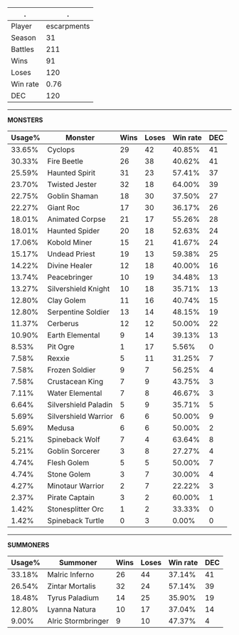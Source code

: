 .|.
|-|-
Player|escarpments
Season|31
Battles|211
Wins|91
Loses|120
Win rate|0.76
DEC|120

---
**MONSTERS**

Usage%|Monster|Wins|Loses|Win rate|DEC|
-|-|-|-|-|-|
33.65%|Cyclops|29|42|40.85%|41|
30.33%|Fire Beetle|26|38|40.62%|41|
25.59%|Haunted Spirit|31|23|57.41%|37|
23.70%|Twisted Jester|32|18|64.00%|39|
22.75%|Goblin Shaman|18|30|37.50%|27|
22.27%|Giant Roc|17|30|36.17%|26|
18.01%|Animated Corpse|21|17|55.26%|28|
18.01%|Haunted Spider|20|18|52.63%|24|
17.06%|Kobold Miner|15|21|41.67%|24|
15.17%|Undead Priest|19|13|59.38%|25|
14.22%|Divine Healer|12|18|40.00%|16|
13.74%|Peacebringer|10|19|34.48%|13|
13.27%|Silvershield Knight|10|18|35.71%|13|
12.80%|Clay Golem|11|16|40.74%|15|
12.80%|Serpentine Soldier|13|14|48.15%|19|
11.37%|Cerberus|12|12|50.00%|22|
10.90%|Earth Elemental|9|14|39.13%|13|
8.53%|Pit Ogre|1|17|5.56%|0|
7.58%|Rexxie|5|11|31.25%|7|
7.58%|Frozen Soldier|9|7|56.25%|4|
7.58%|Crustacean King|7|9|43.75%|3|
7.11%|Water Elemental|7|8|46.67%|3|
6.64%|Silvershield Paladin|5|9|35.71%|5|
5.69%|Silvershield Warrior|6|6|50.00%|9|
5.69%|Medusa|6|6|50.00%|2|
5.21%|Spineback Wolf|7|4|63.64%|8|
5.21%|Goblin Sorcerer|3|8|27.27%|4|
4.74%|Flesh Golem|5|5|50.00%|7|
4.74%|Stone Golem|3|7|30.00%|4|
4.27%|Minotaur Warrior|2|7|22.22%|3|
2.37%|Pirate Captain|3|2|60.00%|1|
1.42%|Stonesplitter Orc|1|2|33.33%|0|
1.42%|Spineback Turtle|0|3|0.00%|0|

---
**SUMMONERS**

Usage%|Summoner|Wins|Loses|Win rate|DEC|
-|-|-|-|-|-|
33.18%|Malric Inferno|26|44|37.14%|41|
26.54%|Zintar Mortalis|32|24|57.14%|39|
18.48%|Tyrus Paladium|14|25|35.90%|19|
12.80%|Lyanna Natura|10|17|37.04%|14|
9.00%|Alric Stormbringer|9|10|47.37%|4|
